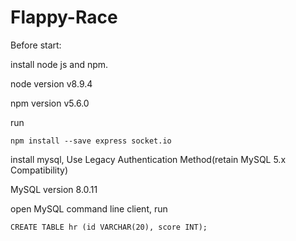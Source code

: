 # Flappy-Race
Before start:

  install node js and npm.
  
  node version v8.9.4
  
  npm version v5.6.0
  
  run
  
    npm install --save express socket.io
    
  install mysql, Use Legacy Authentication Method(retain MySQL 5.x Compatibility)
  
  MySQL version 8.0.11
  
  open MySQL command line client, run
  
    CREATE TABLE hr (id VARCHAR(20), score INT);
